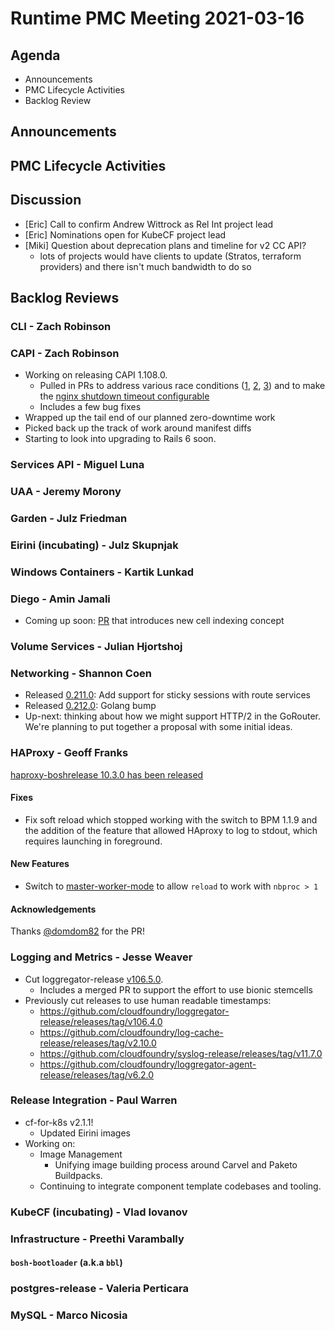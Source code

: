 # Runtime PMC Meeting 2021-03-16

## Agenda

* Announcements
* PMC Lifecycle Activities
* Backlog Review


## Announcements


## PMC Lifecycle Activities


## Discussion

- [Eric] Call to confirm Andrew Wittrock as Rel Int project lead
- [Eric] Nominations open for KubeCF project lead
- [Miki] Question about deprecation plans and timeline for v2 CC API?
  - lots of projects would have clients to update (Stratos, terraform providers) and there isn't much bandwidth to do so


## Backlog Reviews

### CLI - Zach Robinson


### CAPI - Zach Robinson
- Working on releasing CAPI 1.108.0.
  - Pulled in PRs to address various race conditions ([1](https://github.com/cloudfoundry/cloud_controller_ng/pull/1973), [2](https://github.com/cloudfoundry/cloud_controller_ng/pull/2053), [3](https://github.com/cloudfoundry/cloud_controller_ng/pull/2133)) and to make the [nginx shutdown timeout configurable](https://github.com/cloudfoundry/cloud_controller_ng/pull/2138)
  - Includes a few bug fixes
- Wrapped up the tail end of our planned zero-downtime work
- Picked back up the track of work around manifest diffs
- Starting to look into upgrading to Rails 6 soon.


### Services API - Miguel Luna


### UAA - Jeremy Morony


### Garden - Julz Friedman


### Eirini (incubating) - Julz Skupnjak


### Windows Containers - Kartik Lunkad


### Diego - Amin Jamali
- Coming up soon: [PR](https://github.com/cloudfoundry/diego-release/issues/542) that introduces new cell indexing concept

### Volume Services - Julian Hjortshoj


### Networking - Shannon Coen
- Released [0.211.0](https://github.com/cloudfoundry/routing-release/releases/tag/0.211.0): Add support for sticky sessions with route services
- Released [0.212.0](https://github.com/cloudfoundry/routing-release/releases/tag/0.212.0): Golang bump
- Up-next: thinking about how we might support HTTP/2 in the GoRouter. We're planning to put together a proposal with some initial ideas.

### HAProxy - Geoff Franks
[haproxy-boshrelease 10.3.0 has been released](https://github.com/cloudfoundry-incubator/haproxy-boshrelease/releases/tag/v10.3.0)

#### Fixes
- Fix soft reload which stopped working with the switch to BPM 1.1.9 and the addition of the feature that allowed HAproxy to log to stdout, which requires launching in foreground.

#### New Features
- Switch to [master-worker-mode](https://www.haproxy.com/de/blog/haproxy-process-management/) to allow `reload` to work with `nbproc > 1`

#### Acknowledgements

Thanks [@domdom82](https://github.com/domdom82) for the PR!


### Logging and Metrics - Jesse Weaver
* Cut loggregator-release [v106.5.0](https://github.com/cloudfoundry/loggregator-release/releases/tag/v106.5.0).
  * Includes a merged PR to support the effort to use bionic stemcells
* Previously cut releases to use human readable timestamps:
  * https://github.com/cloudfoundry/loggregator-release/releases/tag/v106.4.0
  * https://github.com/cloudfoundry/log-cache-release/releases/tag/v2.10.0
  * https://github.com/cloudfoundry/syslog-release/releases/tag/v11.7.0
  * https://github.com/cloudfoundry/loggregator-agent-release/releases/tag/v6.2.0

### Release Integration - Paul Warren
* cf-for-k8s v2.1.1!
  * Updated Eirini images
* Working on:
  * Image Management
    * Unifying image building process around Carvel and Paketo Buildpacks.
  * Continuing to integrate component template codebases and tooling.

### KubeCF (incubating) - Vlad Iovanov


### Infrastructure - Preethi Varambally

#### `bosh-bootloader` (a.k.a `bbl`)


### postgres-release - Valeria Perticara


### MySQL - Marco Nicosia
